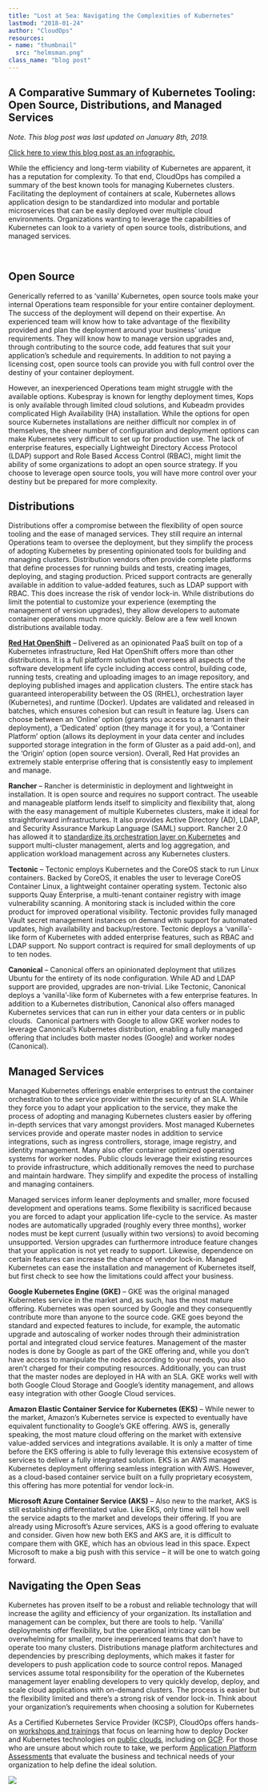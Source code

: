 ```yaml
---
title: "Lost at Sea: Navigating the Complexities of Kubernetes"
lastmod: "2018-01-24"
author: "CloudOps"
resources:
- name: "thumbnail"
  src: "helmsman.png"
class_name: "blog post"
---
```



<h2>A Comparative Summary of Kubernetes Tooling: Open Source, Distributions, and Managed Services</h2><p><em>Note. This blog post was last updated on January 8th, 2019.</em></p><p><a href="https://www.cloudops.com/2019/02/infographic-your-guide-to-kubernetes-distributions/">Click here to view this blog post as an infographic.</a></p><p><span style="font-weight: 400;">While the efficiency and long-term viability of Kubernetes are apparent, it has a reputation for complexity. To that end, CloudOps has compiled a summary of the best known tools for managing Kubernetes clusters. Facilitating the deployment of containers at scale, Kubernetes allows application design to be standardized into modular and portable microservices that can be easily deployed over multiple cloud environments. Organizations wanting to leverage the capabilities of Kubernetes can look to a variety of open source tools, distributions, and managed services.&nbsp;</span></p><p>&nbsp;</p><h2><strong>Open Source</strong></h2><p><span style="font-weight: 400;">Generically referred to as ‘vanilla’ Kubernetes, open source tools make your internal Operations team responsible for your entire container deployment. The success of the deployment will depend on their expertise. An experienced team will know how to take advantage of the flexibility provided and plan the deployment around your business’ unique requirements. They will know how to manage version upgrades and, through contributing to the source code, add features that suit your application’s schedule and requirements. In addition to not paying a licensing cost, open source tools can provide you with full control over the destiny of your container deployment.</span></p><p><span style="font-weight: 400;">However, an inexperienced Operations team might struggle with the available options. Kubespray is known for lengthy deployment times, Kops is only available through limited cloud solutions, and Kubeadm provides complicated High Availability (HA) installation. While the options for open source Kubernetes installations are neither difficult nor complex in of themselves, the sheer number of configuration and deployment options can make Kubernetes very difficult to set up for production use. The lack of enterprise features, especially Lightweight Directory Access Protocol (LDAP) support and Role Based Access Control (RBAC), might limit the ability of some organizations to adopt an open source strategy. If you choose to leverage open source tools, you will have more control over your destiny but be prepared for more complexity.</span></p><h2><strong>Distributions</strong></h2><p><span style="font-weight: 400;">Distributions offer a compromise between the flexibility of open source tooling and the ease of managed services. They still require an internal Operations team to oversee the deployment, but they simplify the process of adopting Kubernetes by presenting opinionated tools for building and managing clusters. Distribution vendors often provide complete platforms that define processes for running builds and tests, creating images, deploying, and staging production. Priced support contracts are generally available in addition to value-added features, such as LDAP support with RBAC. This does increase the risk of vendor lock-in. While distributions do limit the potential to customize your experience (exempting the management of version upgrades), they allow developers to automate container operations much more quickly. Below are a few well known distributions available today.</span></p><p><a href="https://www.cloudops.com/2018/04/the-value-of-openshift-for-the-enterprise-software-transformation/"><strong>Red Hat OpenShift</strong></a> – <span style="font-weight: 400;">Delivered as an opinionated PaaS built on top of a Kubernetes infrastructure, Red Hat OpenShift offers more than other distributions. It is a full platform solution that oversees all aspects of the software development life cycle including access control, building code, running tests, creating and uploading images to an image repository, and deploying published images and application clusters. The entire stack has guaranteed interoperability between the OS (RHEL), orchestration layer (Kubernetes), and runtime (Docker). Updates are validated and released in batches, which ensures cohesion but can result in feature lag. Users can choose between an ‘Online’ option (grants you access to a tenant in their deployment), a ‘Dedicated’ option (they manage it for you), a ‘Container Platform’ option (allows its deployment in your data center and includes supported storage integration in the form of Gluster as a paid add-on), and the ‘Origin’ option (open source version). Overall, Red Hat provides an extremely stable enterprise offering that is consistently easy to implement and manage.</span></p><p><strong>Rancher</strong> –&nbsp;<span style="font-weight: 400;">Rancher is deterministic in deployment and lightweight in installation. It is open source and requires no support contract. The useable and manageable platform lends itself to simplicity and flexibility that, along with the easy management of multiple Kubernetes clusters, make it ideal for straightforward infrastructures. It also provides Active Directory (AD), LDAP, and Security Assurance Markup Language (SAML) support. Rancher 2.0 has allowed it to</span><span style="font-weight: 400;">&nbsp;</span><span style="font-weight: 400;"><a href="http://rancher.com/rancher2-0/">standardize its orchestration layer on Kubernetes</a>&nbsp;and support&nbsp;</span><span style="font-weight: 400;">multi-cluster management, alerts and log aggregation, and application workload management across any Kubernetes clusters.</span></p><p><strong>Tectonic</strong> – <span style="font-weight: 400;">Tectonic employs Kubernetes and the CoreOS stack to run Linux containers. Backed by CoreOS, it enables the user to leverage CoreOS Container Linux, a lightweight container operating system. Tectonic also supports Quay Enterprise, a multi-tenant container registry with image vulnerability scanning. A monitoring stack is included within the core product for improved operational visibility. Tectonic provides fully managed Vault secret management instances on demand with support for automated updates, high availability and backup/restore. Tectonic deploys a ‘vanilla’-like form of Kubernetes with added enterprise features, such as RBAC and LDAP support. No support contract is required for small deployments of up to ten nodes.</span></p><p><strong>Canonical</strong> – <span style="font-weight: 400;">Canonical offers an opinionated deployment that utilizes Ubuntu for the entirety of its node configuration. While AD and LDAP support are provided, upgrades are non-trivial. Like Tectonic, Canonical deploys a ‘vanilla’-like form of Kubernetes with a few enterprise features. In addition to a Kubernetes distribution, Canonical also offers managed Kubernetes services that can run in either your data centers or in public clouds. &nbsp;Canonical partners with Google to allow GKE worker nodes to leverage Canonical’s Kubernetes distribution, enabling a fully managed offering that includes both master nodes (Google) and worker nodes (Canonical).</span></p><h2><strong>Managed Services</strong></h2><p><span style="font-weight: 400;">Managed Kubernetes offerings enable enterprises to entrust the container orchestration to the service provider within the security of an SLA. While they force you to adapt your application to the service, they make the process of adopting and managing Kubernetes clusters easier by offering in-depth services that vary amongst providers. Most managed Kubernetes services provide and operate master nodes in addition to service integrations, such as ingress controllers, storage, image registry, and identity management. Many also offer container optimized operating systems for worker nodes. Public clouds leverage their existing resources to provide infrastructure, which additionally removes the need to purchase and maintain hardware. They simplify and expedite the process of installing and managing containers.</span></p><p><span style="font-weight: 400;">Managed services inform leaner deployments and smaller, more focused development and operations teams. Some flexibility is sacrificed because you are forced to adapt your application life-cycle to the service. As master nodes are automatically upgraded (roughly every three months), worker nodes must be kept current (usually within two versions) to avoid becoming unsupported. Version upgrades can furthermore introduce feature changes that your application is not yet ready to support. Likewise, dependence on certain features can increase the chance of vendor lock-in. Managed Kubernetes can ease the installation and management of Kubernetes itself, but first check to see how the limitations could affect your business.</span></p><p><strong>Google Kubernetes Engine (GKE)</strong> –&nbsp;<span style="font-weight: 400;">GKE was the original managed Kubernetes service in the market and, as such, has the most mature offering. Kubernetes was open sourced by Google and they consequently contribute more than anyone to the source code. GKE goes beyond the standard and expected features to include, for example, the automatic upgrade and autoscaling of worker nodes through their administration portal and integrated cloud service features. Management of the master nodes is done by Google as part of the GKE offering and, while you don’t have access to manipulate the nodes according to your needs, you also aren’t charged for their computing resources. Additionally, you can trust that the master nodes are deployed in HA with an SLA. GKE works well with both Google Cloud Storage and Google’s identity management, and allows easy integration with other Google Cloud services. </span></p><p><strong>Amazon Elastic Container Service for Kubernetes (EKS)</strong> – <span style="font-weight: 400;">While newer to the market, Amazon’s Kubernetes service is expected to eventually have equivalent functionality to Google’s GKE offering. AWS is, generally speaking, the most mature cloud offering on the market with extensive value-added services and integrations available. It is only a matter of time before the EKS offering is able to fully leverage this extensive ecosystem of services to deliver a fully integrated solution. EKS is an AWS managed Kubernetes deployment offering seamless integration with AWS. However, as a cloud-based container service built on a fully proprietary ecosystem, this offering has more potential for vendor lock-in. </span></p><p><strong>Microsoft Azure Container Service (AKS)</strong> – <span style="font-weight: 400;">Also new to the market, AKS is still establishing differentiated value. Like EKS, only time will tell how well the service adapts to the market and develops their offering. If you are already using Microsoft’s Azure services, AKS is a good offering to evaluate and consider. Given how new both EKS and AKS are, it is difficult to compare them with GKE, which has an obvious lead in this space. Expect Microsoft to make a big push with this service – it will be one to watch going forward.</span></p><h2><strong>Navigating the Open Seas</strong></h2><p><span style="font-weight: 400;">Kubernetes has proven itself to be a robust and reliable technology that will increase the agility and efficiency of your organization. Its installation and management can be complex, but there are tools to help. ‘Vanilla’ deployments offer flexibility, but the operational intricacy can be overwhelming for smaller, more inexperienced teams that don’t have to operate too many clusters. Distributions manage platform architectures and dependencies by prescribing deployments, which makes it faster for developers to push application code to source control repos.&nbsp;</span><span style="font-weight: 400;">Managed services assume total responsibility for the operation of the Kubernetes management layer enabling developers to very quickly develop, deploy, and scale cloud applications with on-demand clusters. The process is easier but the flexibility limited and there’s a strong risk of vendor lock-in. Think about your organization’s requirements when choosing a solution for Kubernetes</span></p><p>As a Certified Kubernetes Service Provider (KCSP), CloudOps offers hands-on <a href="https://www.cloudops.com/workshop-calendar/?utm_content=64750421&amp;utm_medium=social&amp;utm_source=linkedin#upcoming" target="_blank" rel="noopener noreferrer">workshops and trainings</a> that focus on learning how to deploy Docker and Kubernetes technologies on <a href="https://www.cloudops.com/docker-and-kubernetes-workshops/" target="_blank" rel="noopener noreferrer">public clouds</a>, including on <a href="https://www.cloudops.com/docker-kubernetes-gke-gcp-workshop/" target="_blank" rel="noopener noreferrer">GCP</a>. For those who are unsure about which route to take, we perform <a href="https://www.cloudops.com/services/professionnal-services/cloud-architecture/" target="_blank" rel="noopener noreferrer">Application Platform Assessments</a> that evaluate the business and technical needs of your organization to help define the ideal solution.</p>

<div class="row">
    <div class="col-xl-8 offset-xl-2 col-lg-10 offset-lg-1 col-md-10 offset-md-1 col-sm-12 col-xs-12 cta-image">
      <img src="/images/blog/cta/workshop-white.jpeg">
    </div>
</div>
